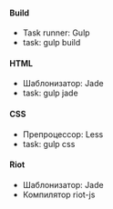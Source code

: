 #### Build
 * Task runner: Gulp
 * task: gulp build


#### HTML
 * Шаблонизатор: Jade
 * task: gulp jade

#### CSS
 * Препроцессор: Less
 * task: gulp css

#### Riot
 * Шаблонизатор: Jade
 * Компилятор riot-js
